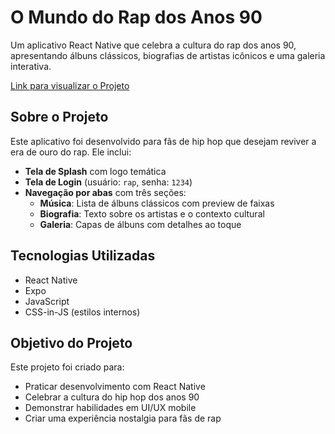 # O Mundo do Rap dos Anos 90

Um aplicativo React Native que celebra a cultura do rap dos anos 90, apresentando álbuns clássicos, biografias de artistas icônicos e uma galeria interativa.

[Link para visualizar o Projeto](https://snack.expo.dev/@luizolvx/o-mundo-do-rap)

## Sobre o Projeto

Este aplicativo foi desenvolvido para fãs de hip hop que desejam reviver a era de ouro do rap. Ele inclui:

- **Tela de Splash** com logo temática
- **Tela de Login** (usuário: `rap`, senha: `1234`)
- **Navegação por abas** com três seções:
  - **Música**: Lista de álbuns clássicos com preview de faixas
  - **Biografia**: Texto sobre os artistas e o contexto cultural
  - **Galeria**: Capas de álbuns com detalhes ao toque

## Tecnologias Utilizadas

- React Native
- Expo
- JavaScript
- CSS-in-JS (estilos internos)

## Objetivo do Projeto

Este projeto foi criado para:
- Praticar desenvolvimento com React Native
- Celebrar a cultura do hip hop dos anos 90
- Demonstrar habilidades em UI/UX mobile
- Criar uma experiência nostalgia para fãs de rap

